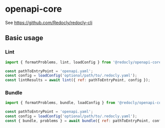 # openapi-core

See https://github.com/Redocly/redocly-cli

## Basic usage

### Lint

```js
import { formatProblems, lint, loadConfig } from '@redocly/openapi-core';

const pathToEntryPoint = 'openapi.yaml';
const config = loadConfig('optional/path/to/.redocly.yaml');
const lintResults = await lint({ ref: pathToEntryPoint, config });
```

### Bundle

```js
import { formatProblems, bundle, loadConfig } from '@redocly/openapi-core';

const pathToEntryPoint = 'openapi.yaml';
const config = loadConfig('optional/path/to/.redocly.yaml');
const { bundle, problems } = await bundle({ ref: pathToEntryPoint, config });
```
